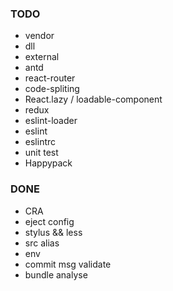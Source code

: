 ### TODO

+ vendor
+ dll
+ external
+ antd
+ react-router
+ code-spliting
+ React.lazy  / loadable-component
+ redux
+ eslint-loader
+ eslint
+ eslintrc
+ unit test
+ Happypack


### DONE

+ CRA
+ eject config
+ stylus && less
+ src alias
+ env
+ commit msg validate
+ bundle analyse